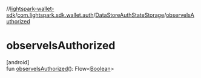 //[lightspark-wallet-sdk](../../../index.md)/[com.lightspark.sdk.wallet.auth](../index.md)/[DataStoreAuthStateStorage](index.md)/[observeIsAuthorized](observe-is-authorized.md)

# observeIsAuthorized

[android]\
fun [observeIsAuthorized](observe-is-authorized.md)(): Flow&lt;[Boolean](https://kotlinlang.org/api/latest/jvm/stdlib/kotlin/-boolean/index.html)&gt;

